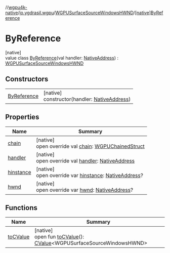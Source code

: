 //[wgpu4k-native](../../../../index.md)/[io.ygdrasil.wgpu](../../index.md)/[WGPUSurfaceSourceWindowsHWND](../index.md)/[[native]ByReference](index.md)

# ByReference

[native]\
value class [ByReference](index.md)(val handler: [NativeAddress](../../../ffi/-native-address/index.md)) : [WGPUSurfaceSourceWindowsHWND](../index.md)

## Constructors

| | |
|---|---|
| [ByReference](-by-reference.md) | [native]<br>constructor(handler: [NativeAddress](../../../ffi/-native-address/index.md)) |

## Properties

| Name | Summary |
|---|---|
| [chain](chain.md) | [native]<br>open override val [chain](chain.md): [WGPUChainedStruct](../../-w-g-p-u-chained-struct/index.md) |
| [handler](handler.md) | [native]<br>open override val [handler](handler.md): [NativeAddress](../../../ffi/-native-address/index.md) |
| [hinstance](hinstance.md) | [native]<br>open override var [hinstance](hinstance.md): [NativeAddress](../../../ffi/-native-address/index.md)? |
| [hwnd](hwnd.md) | [native]<br>open override var [hwnd](hwnd.md): [NativeAddress](../../../ffi/-native-address/index.md)? |

## Functions

| Name | Summary |
|---|---|
| [toCValue](../[native]to-c-value.md) | [native]<br>open fun [toCValue](../[native]to-c-value.md)(): [CValue](https://kotlinlang.org/api/core/kotlin-stdlib/kotlinx.cinterop/-c-value/index.html)&lt;WGPUSurfaceSourceWindowsHWND&gt; |